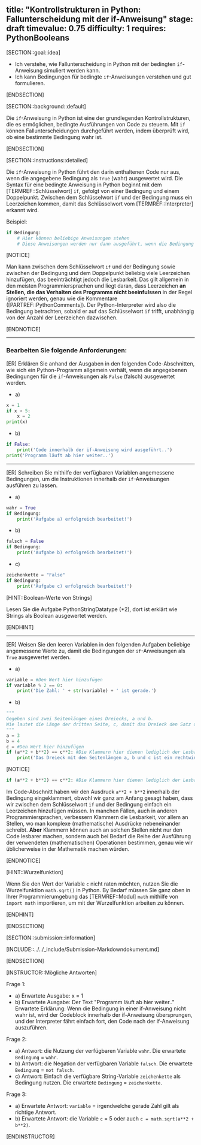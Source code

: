 title: "Kontrollstrukturen in Python: Fallunterscheidung mit der if-Anweisung"
stage: draft
timevalue: 0.75
difficulty: 1
requires: PythonBooleans
---
<!--
noch in Bearbeitung
*2: link to strings datatype task
-->
[SECTION::goal::idea]

- Ich verstehe, wie Fallunterscheidung in Python mit der bedingten `if`-Anweisung simuliert werden kann.
- Ich kann Bedingungen für bedingte `if`-Anweisungen verstehen und gut formulieren.

[ENDSECTION]

[SECTION::background::default]

Die `if`-Anweisung in Python ist eine der grundlegenden Kontrollstrukturen, die es ermöglichen, bedingte Ausführungen von Code zu steuern. Mit `if` können Fallunterscheidungen durchgeführt werden, indem überprüft wird, ob eine bestimmte Bedingung wahr ist.

[ENDSECTION]

[SECTION::instructions::detailed]

Die `if`-Anweisung in Python führt den darin enthaltenen Code nur aus, wenn die angegebene Bedingung als `True` (wahr) ausgewertet wird.
Die Syntax für eine bedingte Anweisung in Python beginnt mit dem [TERMREF::Schlüsselwort] `if`, gefolgt von einer Bedingung und einem Doppelpunkt. Zwischen dem Schlüsselwort `if` und der Bedingung muss ein Leerzeichen kommen, damit das Schlüsselwort vom [TERMREF::Interpreter] erkannt wird.

Beispiel:
```python
if Bedingung:
    # Hier können beliebige Anweisungen stehen
    # Diese Anweisungen werden nur dann ausgeführt, wenn die Bedingung wahr ist
```

[NOTICE]

Man kann zwischen dem Schlüsselwort `if` und der Bedingung sowie zwischen der Bedingung und dem Doppelpunkt beliebig viele Leerzeichen hinzufügen, das beeinträchtigt jedoch die Lesbarkeit. Das gilt allgemein in den meisten Programmiersprachen und liegt daran, dass Leerzeichen **an Stellen, die das Verhalten des Programms nicht beeinfulssen** in der Regel ignoriert werden, genau wie die Kommentare ([PARTREF::PythonComments]). Der Python-Interpreter wird also die Bedingung betrachten, sobald er auf das Schlüsselwort `if` trifft, unabhängig von der Anzahl der Leerzeichen dazwischen.

[ENDNOTICE]
 
---

### Bearbeiten Sie folgende Anforderungen:

[ER] Erklären Sie anhand der Ausgaben in den folgenden Code-Abschnitten, wie sich ein Python-Programm allgemein verhält, wenn die angegebenen Bedingungen für die `if`-Anweisungen als `False` (falsch) ausgewertet werden.

- a) 
```python
x = 1
if x > 5:
    x = 2
print(x)
```
- b) 
```python
if False:
    print('Code innerhalb der if-Anweisung wird ausgeführt..')
print('Programm läuft ab hier weiter..')
```
---

[ER] Schreiben Sie mithilfe der verfügbaren Variablen angemessene Bedingungen, um die Instruktionen innerhalb der `if`-Anweisungen ausführen zu lassen.

- a) 
```python
wahr = True
if Bedingung:
    print('Aufgabe a) erfolgreich bearbeitet!')
```
- b) 
```python
falsch = False
if Bedingung:
    print('Aufgabe b) erfolgreich bearbeitet!')
```
- c) 
```python
zeichenkette = "False"
if Bedingung:
    print('Aufgabe c) erfolgreich bearbeitet!')
```

[HINT::Boolean-Werte von Strings]

Lesen Sie die Aufgabe PythonStringDatatype (*2), dort ist erklärt wie Strings als Boolean ausgewertet werden.

[ENDHINT]

---

[ER] Weisen Sie den leeren Variablen in den folgenden Aufgaben beliebige angemessene Werte zu, damit die Bedingungen der `if`-Anweisungen als `True` ausgewertet werden. 

- a) 
```python
variable = #Den Wert hier hinzufügen
if variable % 2 == 0:
    print('Die Zahl: ' + str(variable) + ' ist gerade.')
```
- b) 
```python
"""
Gegeben sind zwei Seitenlängen eines Dreiecks, a und b. 
Wie lautet die Länge der dritten Seite, c, damit das Dreieck den Satz des Pythagoras erfüllt?
"""
a = 3
b = 4
c = #Den Wert hier hinzufügen
if (a**2 + b**2) == c**2: #Die Klammern hier dienen lediglich der Lesbarkeit
    print('Das Dreieck mit den Seitenlängen a, b und c ist ein rechtwinkliges Dreieck.')
```

[NOTICE]

```python
if (a**2 + b**2) == c**2: #Die Klammern hier dienen lediglich der Lesbarkeit
```
Im Code-Abschnitt haben wir den Ausdruck `a**2 + b**2` innerhalb der Bedingung eingeklammert, obwohl wir ganz am Anfang gesagt haben, dass wir zwischen dem Schlüsselwort `if` und der Bedingung einfach ein Leerzeichen hinzufügen müssen. In manchen Fällen, auch in anderen Programmiersprachen, verbessern Klammern die Lesbarkeit, vor allem an Stellen, wo man komplexe (mathematische) Ausdrücke nebeneinander schreibt. **Aber** Klammern können auch an solchen Stellen nicht nur den Code lesbarer machen, sondern auch bei Bedarf die Reihe der Ausführung der verwendeten (mathematischen) Operationen bestimmen, genau wie wir üblicherweise in der Mathematik machen würden. 

[ENDNOTICE]

[HINT::Wurzelfunktion]

Wenn Sie den Wert der Variable `c` nicht raten möchten, nutzen Sie die Wurzelfunktion `math.sqrt()` in Python. By Bedarf müssen Sie ganz oben in Ihrer Programmierumgebung das [TERMREF::Modul] `math` mithilfe von `import math` importieren, um mit der Wurzelfunktion arbeiten zu können.

[ENDHINT]

[ENDSECTION]

[SECTION::submission::information]

[INCLUDE::../../_include/Submission-Markdowndokument.md]

[ENDSECTION]

[INSTRUCTOR::Mögliche Antworten]

Frage 1:  
- a) Erwartete Ausgabe: x = 1  
- b) Erwartete Ausgabe: Der Text "Programm läuft ab hier weiter.."  
Erwartete Erklärung:
Wenn die Bedingung in einer if-Anweisung nicht wahr ist, wird der Codeblock innerhalb der if-Anweisung übersprungen, und der Interpreter fährt einfach fort, den Code nach der if-Anweisung auszuführen.

Frage 2:  
- a) Antwort: die Nutzung der verfügbaren Variable `wahr`. Die erwartete `Bedingung` = `wahr`.  
- b) Antwort: die Negation der verfügbaren Variable `falsch`. Die erwartete `Bedingung` = `not falsch`.  
- c) Antwort: Einfach die verfügbare String-Variable `zeichenkette` als Bedingung nutzen. Die erwartete `Bedingung` = 
`zeichenkette`.

Frage 3:  
- a) Erwartete Antwort: `variable` = irgendwelche gerade Zahl gilt als richtige Antwort.  
- b) Erwartete Antwort: die Variable `c` = 5 oder auch `c = math.sqrt(a**2 + b**2)`.

[ENDINSTRUCTOR]
